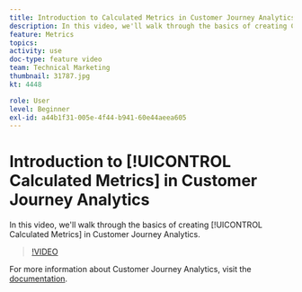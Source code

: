```yaml
---
title: Introduction to Calculated Metrics in Customer Journey Analytics
description: In this video, we'll walk through the basics of creating Calculated Metrics in Adobe Customer Journey Analytics.
feature: Metrics
topics: 
activity: use
doc-type: feature video
team: Technical Marketing
thumbnail: 31787.jpg
kt: 4448

role: User
level: Beginner
exl-id: a44b1f31-005e-4f44-b941-60e44aeea605
---
```

# Introduction to [!UICONTROL Calculated Metrics] in Customer Journey Analytics

In this video, we'll walk through the basics of creating [!UICONTROL Calculated Metrics] in Customer Journey Analytics.

>[!VIDEO](https://video.tv.adobe.com/v/31787/?quality=12)

For more information about Customer Journey Analytics, visit the [documentation](https://experienceleague.adobe.com/docs/analytics-platform/using/cja-landing.html).
